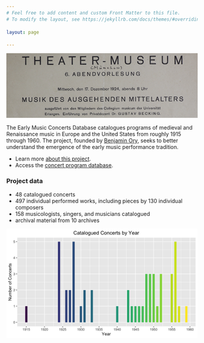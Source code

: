 ```yaml
---
# Feel free to add content and custom Front Matter to this file.
# To modify the layout, see https://jekyllrb.com/docs/themes/#overriding-theme-defaults

layout: page 

---
```


![sample program](sample_program.png)

The Early Music Concerts Database catalogues programs of medieval and Renaissance music in Europe and the United States from roughly 1915 through 1960. The project, founded by [Benjamin Ory](https://www.benjaminory.com), seeks to better understand the emergence of the early music performance tradition.
+ Learn more [about this project](about).
+ Access the [concert program database](database).

### Project data
+ 48 catalogued concerts
+ 497 individual performed works, including pieces by 130 individual composers 
+ 158 musicologists, singers, and musicians catalogued
+ archival material from 10 archives

![concerts by year](concerts_by_year.png)
